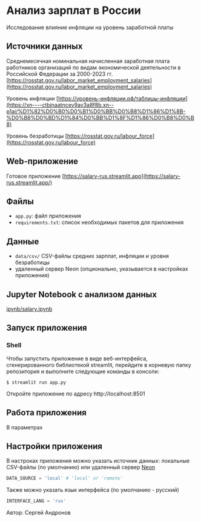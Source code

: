 # Анализ зарплат в России

Исследование влияние инфляции на уровень заработной платы

## Источники данных

Среднемесячная номинальная начисленная заработная плата работников организаций по видам экономической деятельности в Российской Федерации за 2000-2023 гг. [https://rosstat.gov.ru/labor_market_employment_salaries](https://rosstat.gov.ru/labor_market_employment_salaries)

Уровень инфляции [https://уровень-инфляции.рф/таблицы-инфляции](https://xn----ctbjnaatncev9av3a8f8b.xn--p1ai/%D1%82%D0%B0%D0%B1%D0%BB%D0%B8%D1%86%D1%8B-%D0%B8%D0%BD%D1%84%D0%BB%D1%8F%D1%86%D0%B8%D0%B8)

Уровень безработицы [https://rosstat.gov.ru/labour_force](https://rosstat.gov.ru/labour_force)

## Web-приложение

Готовое приложение [https://salary-rus.streamlit.app](https://salary-rus.streamlit.app/)

## Файлы

- `app.py`: файл приложения
- `requirements.txt`: список необходимых пакетов для приложения

## Данные

- `data/csv/` CSV-файлы средних зарплат, инфляции и уровня безработицы
- удаленный сервер Neon (опционально, указывается в настройках приложения)

## Jupyter Notebook с анализом данных

[ipynb/salary.ipynb](https://github.com/week8day/salary-rus/blob/main/ipynb/salary.ipynb)

## Запуск приложения

### Shell

Чтобы запустить приложение в виде веб-интерфейса, сгенерированного библиотекой streamlit, перейдите в корневую папку репозитория и выполните следующие команды в консоли:

```shell
$ streamlit run app.py
```
Откройте приложение по адресу http://localhost:8501

## Работа приложения

В параметрах 

## Настройки приложения

В настроках приложения можно указать источник данных: локальные CSV-файлы (по умолчанию) или удаленный сервер [Neon](https://neon.tech/)

```python
DATA_SOURCE = 'local' # 'local' or 'remote'
```

Также можно указать язык интерфейса (по умолчанию - русский)

```python
INTERFACE_LANG = 'rus'
```

Автор: Сергей Андронов
